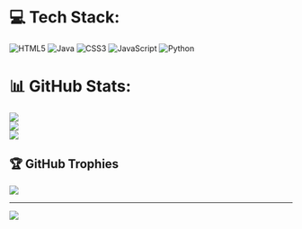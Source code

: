 # 💻 Tech Stack:
![HTML5](https://img.shields.io/badge/html5-%23E34F26.svg?style=for-the-badge&logo=html5&logoColor=white) ![Java](https://img.shields.io/badge/java-%23ED8B00.svg?style=for-the-badge&logo=java&logoColor=white) ![CSS3](https://img.shields.io/badge/css3-%231572B6.svg?style=for-the-badge&logo=css3&logoColor=white) ![JavaScript](https://img.shields.io/badge/javascript-%23323330.svg?style=for-the-badge&logo=javascript&logoColor=%23F7DF1E) ![Python](https://img.shields.io/badge/python-3670A0?style=for-the-badge&logo=python&logoColor=ffdd54)
# 📊 GitHub Stats:
![](https://github-readme-stats.vercel.app/api?username=KacpersDev&theme=dark&hide_border=false&include_all_commits=false&count_private=false)<br/>
![](https://github-readme-streak-stats.herokuapp.com/?user=KacpersDev&theme=dark&hide_border=false)<br/>
![](https://github-readme-stats.vercel.app/api/top-langs/?username=KacpersDev&theme=dark&hide_border=false&include_all_commits=false&count_private=false&layout=compact)

## 🏆 GitHub Trophies
![](https://github-profile-trophy.vercel.app/?username=KacpersDev&theme=radical&no-frame=false&no-bg=true&margin-w=4)

---
[![](https://visitcount.itsvg.in/api?id=KacpersDev&icon=0&color=0)](https://visitcount.itsvg.in)
